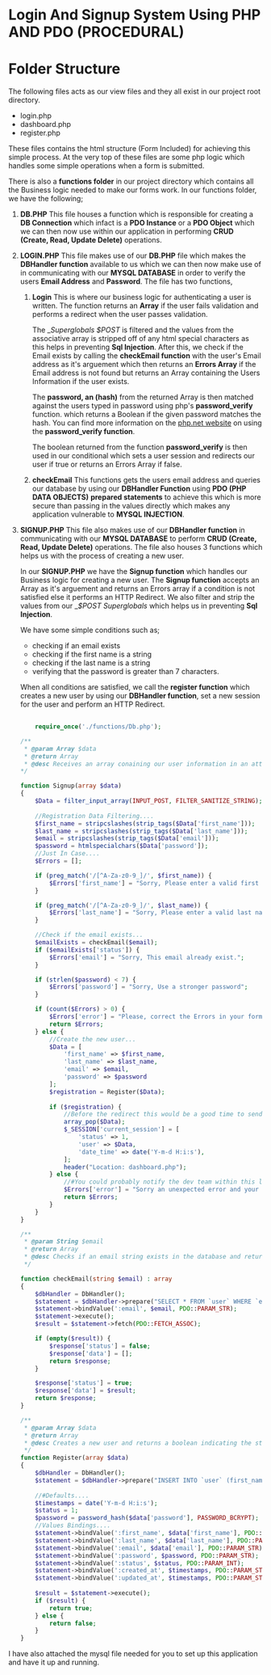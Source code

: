 # Login And Signup System Using **PHP AND PDO (PROCEDURAL)**

# Folder Structure

 The following files acts as our view files and they all exist in our project root directory.

 * login.php
 * dashboard.php
 * register.php

 These files contains the html structure (Form Included) for achieving this simple process. At the very top of these files are some php logic which handles some simple operations when a form is submitted.

 There is also a **functions folder** in our project directory which contains all the Business logic needed to make our forms work. In our functions folder, we have the following;

 1. **DB.PHP**
    This file houses a function which is responsible for creating a __DB Connection__ which infact is a **PDO Instance** or a **PDO Object** which we can then now use within our application in performing **CRUD (Create, Read, Update Delete)** operations.

    
2. **LOGIN.PHP**
    This file makes use of our __DB.PHP__ file which makes the **DBHandler function** available to us which we can then now make use of in communicating with our **MYSQL DATABASE** in order to verify the users __Email Address__ and __Password__. 
    The file has two functions,
    
    1. **Login** 
        This is where our business logic for authenticating a user is written. The function returns an **Array** if the user fails validation and performs a redirect when the user passes validation. 
        
        The __Superglobals $_POST__ is filtered and the values from the associative array is stripped off of any html special characters as this helps in preventing __Sql Injection__. After this, we check if the Email exists by calling the **checkEmail function** with the user's Email address as it's arguement which then returns an **Errors Array** if the Email address is not found but returns an Array containing the Users Information if the user exists. 
        
        The __password, an (hash)__ from the returned Array is then matched against the users typed in password using php's **password_verify** function. which returns a Boolean if the given password matches the hash. You can find more information on the [php.net website](https://www.php.net/password_verify) on using the __password_verify function__. 

        The boolean returned from the function __password_verify__ is then used in our conditional which sets a user session and redirects our user if true or returns an Errors Array if false.

 
    2. **checkEmail**
        This functions gets the users email address and queries our database by using our **DBHandler Function** using **PDO (PHP DATA OBJECTS)** __prepared statements__ to achieve this which is more secure than passing in the values directly which makes any application vulnerable to __MYSQL INJECTION__.

3. **SIGNUP.PHP**
    This file also makes use of our **DBHandler function** in communicating with our **MYSQL DATABASE** to perform **CRUD (Create, Read, Update Delete)** operations. The file also houses 3 functions which helps us with the process of creating a new user. 
    
    In our **SIGNUP.PHP** we have the __Signup function__ which handles our Business logic for creating a new user. The __Signup function__ accepts an Array as it's arguement and returns an Errors array if a condition is not satisfied else it performs an HTTP Redirect. We also filter and strip the values from our __$_POST Superglobals__ which helps us in preventing __Sql Injection__.

    We have some simple conditions such as; 
    * checking if an email exists
    * checking if the first name is a string
    * checking if the last name is a string
    * verifying that the password is greater than 7 characters.

    When all conditions are satisfied, we call the __register function__ which creates a new user by using our __DBHandler function__, set a new session for the user and perform an HTTP Redirect.
    ```php
        
        require_once('./functions/Db.php');

    /**
     * @param Array $data
     * @return Array 
     * @desc Receives an array conaining our user information in an attempt to create a new user.
    */

    function Signup(array $data) 
    {
        $Data = filter_input_array(INPUT_POST, FILTER_SANITIZE_STRING);
        
        //Registration Data Filtering....
        $first_name = stripcslashes(strip_tags($Data['first_name']));
        $last_name = stripcslashes(strip_tags($Data['last_name']));
        $email = stripcslashes(strip_tags($Data['email']));
        $password = htmlspecialchars($Data['password']);
        //Just In Case....
        $Errors = [];

        if (preg_match('/[^A-Za-z0-9_]/', $first_name)) {
            $Errors['first_name'] = "Sorry, Please enter a valid first name";
        }

        if (preg_match('/[^A-Za-z0-9_]/', $last_name)) {
            $Errors['last_name'] = "Sorry, Please enter a valid last name";
        }

        //Check if the email exists...
        $emailExists = checkEmail($email);
        if ($emailExists['status']) {
            $Errors['email'] = "Sorry, This email already exist.";
        }

        if (strlen($password) < 7) {
            $Errors['password'] = "Sorry, Use a stronger password";
        }

        if (count($Errors) > 0) {           
            $Errors['error'] = "Please, correct the Errors in your form in order to continue.";
            return $Errors;
        } else {
            //Create the new user...
            $Data = [
                'first_name' => $first_name,
                'last_name' => $last_name,
                'email' => $email,
                'password' => $password
            ];
            $registration = Register($Data);
            
            if ($registration) {
                //Before the redirect this would be a good time to send a mail or something in order to verify the user...
                array_pop($Data);
                $_SESSION['current_session'] = [
                    'status' => 1,
                    'user' => $Data,
                    'date_time' => date('Y-m-d H:i:s'),
                ];
                header("Location: dashboard.php");
            } else {
                //#You could probably notify the dev team within this line but this is just a demo still....
                $Errors['error'] = "Sorry an unexpected error and your account could not be created. Please try again later.";
                return $Errors;
            }
        }
    }

    /**
     * @param String $email
     * @return Array 
     * @desc Checks if an email string exists in the database and returns   an array which determines the output of the operation.
     */

    function checkEmail(string $email) : array
    {
        $dbHandler = DbHandler();
        $statement = $dbHandler->prepare("SELECT * FROM `user` WHERE `email` = :email");
        $statement->bindValue(':email', $email, PDO::PARAM_STR);
        $statement->execute();
        $result = $statement->fetch(PDO::FETCH_ASSOC);

        if (empty($result)) {
            $response['status'] = false;
            $response['data'] = [];
            return $response;
        }

        $response['status'] = true;
        $response['data'] = $result;
        return $response;
    }

    /**
     * @param Array $data
     * @return Array 
     * @desc Creates a new user and returns a boolean indicating the status of the              operation...
     */
    function Register(array $data)
    {
        $dbHandler = DbHandler();
        $statement = $dbHandler->prepare("INSERT INTO `user` (first_name, last_name, email, password, status, created_at, updated_at) VALUES (:first_name, :last_name, :email, :password, :status, :created_at, :updated_at)");
        
        //#Defaults....
        $timestamps = date('Y-m-d H:i:s');
        $status = 1;
        $password = password_hash($data['password'], PASSWORD_BCRYPT);
        //Values Bindings....
        $statement->bindValue(':first_name', $data['first_name'], PDO::PARAM_STR);
        $statement->bindValue(':last_name', $data['last_name'], PDO::PARAM_STR);
        $statement->bindValue(':email', $data['email'], PDO::PARAM_STR);
        $statement->bindValue(':password', $password, PDO::PARAM_STR);
        $statement->bindValue(':status', $status, PDO::PARAM_INT);
        $statement->bindValue(':created_at', $timestamps, PDO::PARAM_STR);
        $statement->bindValue(':updated_at', $timestamps, PDO::PARAM_STR);
        
        $result = $statement->execute();
        if ($result) {
            return true;
        } else {
            return false;
        }
    }

I have also attached the mysql file needed for you to set up this application and have it up and running.

